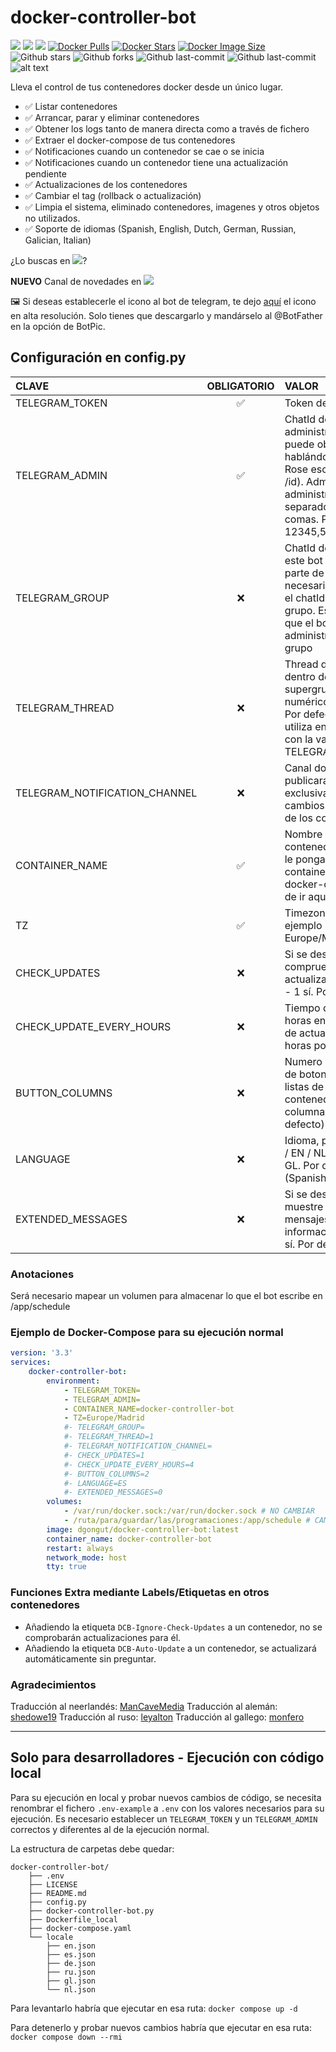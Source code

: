 # docker-controller-bot
[![](https://badgen.net/badge/icon/github?icon=github&label)](https://github.com/dgongut/docker-controller-bot)
[![](https://badgen.net/badge/icon/docker?icon=docker&label)](https://hub.docker.com/r/dgongut/docker-controller-bot)
[![](https://badgen.net/badge/icon/telegram?icon=telegram&label)](https://t.me/dockercontrollerbotnews)
[![Docker Pulls](https://badgen.net/docker/pulls/dgongut/docker-controller-bot?icon=docker&label=pulls)](https://hub.docker.com/r/dgongut/docker-controller-bot/)
[![Docker Stars](https://badgen.net/docker/stars/dgongut/docker-controller-bot?icon=docker&label=stars)](https://hub.docker.com/r/dgongut/docker-controller-bot/)
[![Docker Image Size](https://badgen.net/docker/size/dgongut/docker-controller-bot?icon=docker&label=image%20size)](https://hub.docker.com/r/dgongut/docker-controller-bot/)
![Github stars](https://badgen.net/github/stars/dgongut/docker-controller-bot?icon=github&label=stars)
![Github forks](https://badgen.net/github/forks/dgongut/docker-controller-bot?icon=github&label=forks)
![Github last-commit](https://img.shields.io/github/last-commit/dgongut/docker-controller-bot)
![Github last-commit](https://badgen.net/github/license/dgongut/docker-controller-bot)
![alt text](https://github.com/dgongut/pictures/blob/main/Docker-Controller-Bot/mockup.png)

Lleva el control de tus contenedores docker desde un único lugar.

- ✅ Listar contenedores
- ✅ Arrancar, parar y eliminar contenedores
- ✅ Obtener los logs tanto de manera directa como a través de fichero
- ✅ Extraer el docker-compose de tus contenedores
- ✅ Notificaciones cuando un contenedor se cae o se inicia
- ✅ Notificaciones cuando un contenedor tiene una actualización pendiente
- ✅ Actualizaciones de los contenedores
- ✅ Cambiar el tag (rollback o actualización)
- ✅ Limpia el sistema, eliminado contenedores, imagenes y otros objetos no utilizados.
- ✅ Soporte de idiomas (Spanish, English, Dutch, German, Russian, Galician, Italian)

¿Lo buscas en [![](https://badgen.net/badge/icon/docker?icon=docker&label)](https://hub.docker.com/r/dgongut/docker-controller-bot)?

**NUEVO** Canal de novedades en [![](https://badgen.net/badge/icon/telegram?icon=telegram&label)](https://t.me/dockercontrollerbotnews)

🖼️ Si deseas establecerle el icono al bot de telegram, te dejo [aquí](https://raw.githubusercontent.com/dgongut/pictures/main/Docker-Controller-Bot/Docker-Controller-Bot.png) el icono en alta resolución. Solo tienes que descargarlo y mandárselo al @BotFather en la opción de BotPic.

## Configuración en config.py

| CLAVE  | OBLIGATORIO | VALOR |
|:------------- |:---------------:| :-------------|
|TELEGRAM_TOKEN |✅| Token del bot |
|TELEGRAM_ADMIN |✅| ChatId del administrador (se puede obtener hablándole al bot Rose escribiendo /id). Admite múltiples administradores separados por comas. Por ejemplo 12345,54431,55944 |
|TELEGRAM_GROUP |❌| ChatId del grupo. Si este bot va a formar parte de un grupo, es necesario especificar el chatId de dicho grupo. Es necesario que el bot sea administrador del grupo |
|TELEGRAM_THREAD |❌| Thread del tema dentro de un supergrupo; valor numérico (2,3,4..). Por defecto 1. Se utiliza en conjunción con la variable TELEGRAM_GROUP |
|TELEGRAM_NOTIFICATION_CHANNEL |❌| Canal donde se publicarán exclusivamente los cambios de estado de los contenedores |
|CONTAINER_NAME |✅| Nombre del contenedor, lo que se le ponga en container_name en el docker-compose ha de ir aquí también |
|TZ |✅| Timezone (Por ejemplo Europe/Madrid) |
|CHECK_UPDATES |❌| Si se desea que compruebe actualizaciones. 0 no - 1 sí. Por defecto 1|
|CHECK_UPDATE_EVERY_HOURS |❌| Tiempo de espera en horas entre chequeo de actualizaciones (4 horas por defecto) | 
|BUTTON_COLUMNS |❌| Numero de columnas de botones en las listas de contenedores (2 columnas por defecto) | 
|LANGUAGE |❌| Idioma, puede ser ES / EN / NL / DE / RU / GL. Por defecto es ES (Spanish) | 
|EXTENDED_MESSAGES |❌| Si se desea que muestre más mensajes de información. 0 no - 1 sí. Por defecto 0 | 

### Anotaciones
Será necesario mapear un volumen para almacenar lo que el bot escribe en /app/schedule

### Ejemplo de Docker-Compose para su ejecución normal

```yaml
version: '3.3'
services:
    docker-controller-bot:
        environment:
            - TELEGRAM_TOKEN=
            - TELEGRAM_ADMIN=
            - CONTAINER_NAME=docker-controller-bot
            - TZ=Europe/Madrid
            #- TELEGRAM_GROUP=
            #- TELEGRAM_THREAD=1
            #- TELEGRAM_NOTIFICATION_CHANNEL=
            #- CHECK_UPDATES=1
            #- CHECK_UPDATE_EVERY_HOURS=4
            #- BUTTON_COLUMNS=2
            #- LANGUAGE=ES
            #- EXTENDED_MESSAGES=0
        volumes:
            - /var/run/docker.sock:/var/run/docker.sock # NO CAMBIAR
            - /ruta/para/guardar/las/programaciones:/app/schedule # CAMBIAR LA PARTE IZQUIERDA
        image: dgongut/docker-controller-bot:latest
        container_name: docker-controller-bot
        restart: always
        network_mode: host
        tty: true
```

### Funciones Extra mediante Labels/Etiquetas en otros contenedores

- Añadiendo la etiqueta `DCB-Ignore-Check-Updates` a un contenedor, no se comprobarán actualizaciones para él.
- Añadiendo la etiqueta `DCB-Auto-Update` a un contenedor, se actualizará automáticamente sin preguntar.

### Agradecimientos

Traducción al neerlandés: [ManCaveMedia](https://github.com/ManCaveMedia)
Traducción al alemán: [shedowe19](https://github.com/shedowe19)
Traducción al ruso: [leyalton](https://github.com/leyalton)
Traducción al gallego: [monfero](https://github.com/monfero)

---

## Solo para desarrolladores - Ejecución con código local


Para su ejecución en local y probar nuevos cambios de código, se necesita renombrar el fichero `.env-example` a `.env` con los valores necesarios para su ejecución.
Es necesario establecer un `TELEGRAM_TOKEN` y un `TELEGRAM_ADMIN` correctos y diferentes al de la ejecución normal.

La estructura de carpetas debe quedar:

```
docker-controller-bot/
    ├── .env
    ├── LICENSE
    ├── README.md
    ├── config.py
    ├── docker-controller-bot.py
    ├── Dockerfile_local
    ├── docker-compose.yaml
    └── locale
        ├── en.json
        ├── es.json
        ├── de.json
        ├── ru.json
        ├── gl.json
        └── nl.json
```

Para levantarlo habría que ejecutar en esa ruta: `docker compose up -d`

Para detenerlo y probar nuevos cambios habría que ejecutar en esa ruta: `docker compose down --rmi`
